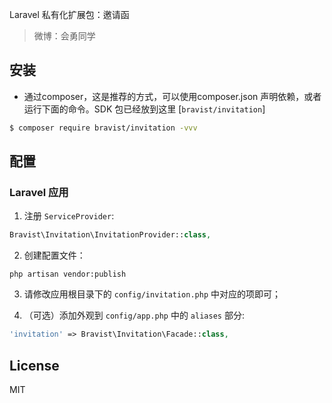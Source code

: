 
Laravel 私有化扩展包：邀请函

> 微博：会勇同学

## 安装

* 通过composer，这是推荐的方式，可以使用composer.json 声明依赖，或者运行下面的命令。SDK 包已经放到这里 [`bravist/invitation`]

```bash
$ composer require bravist/invitation -vvv
```


## 配置

### Laravel 应用

1. 注册 `ServiceProvider`:

  ```php
  Bravist\Invitation\InvitationProvider::class,
  ```

2. 创建配置文件：

  ```shell
  php artisan vendor:publish
  ```

3. 请修改应用根目录下的 `config/invitation.php` 中对应的项即可；

4. （可选）添加外观到 `config/app.php` 中的 `aliases` 部分:

  ```php
  'invitation' => Bravist\Invitation\Facade::class,
  ```



## License

MIT